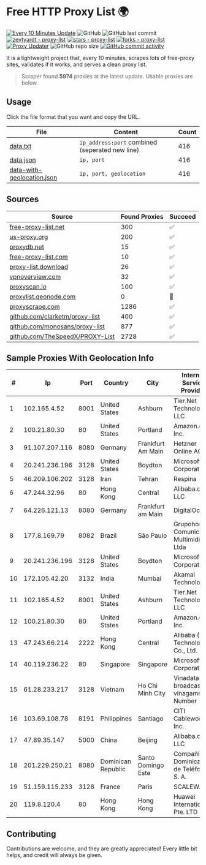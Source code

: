 
# Free HTTP Proxy List 🌍

[![Every 10 Minutes Update](https://github.com/mertguvencli/http-proxy-list/actions/workflows/main.yml/badge.svg?branch=main)](https://github.com/mertguvencli/http-proxy-list/actions/workflows/main.yml)
![GitHub](https://img.shields.io/github/license/mertguvencli/http-proxy-list)
![GitHub last commit](https://img.shields.io/github/last-commit/mertguvencli/http-proxy-list)
[![zevtyardt - proxy-list](https://img.shields.io/static/v1?label=zevtyardt&message=proxy-list&color=blue&logo=github)](https://github.com/zevtyardt/proxy-list "Go to GitHub repo")
[![stars - proxy-list](https://img.shields.io/github/stars/zevtyardt/proxy-list?style=social)](https://github.com/zevtyardt/proxy-list)
[![forks - proxy-list](https://img.shields.io/github/forks/zevtyardt/proxy-list?style=social)](https://github.com/zevtyardt/proxy-list)
[![Proxy Updater](https://github.com/zevtyardt/proxy-list/workflows/Proxy%20Updater/badge.svg)](https://github.com/zevtyardt/proxy-list/actions?query=workflow:"Proxy+Updater")
![GitHub repo size](https://img.shields.io/github/repo-size/zevtyardt/proxy-list)
[![GitHub commit activity](https://img.shields.io/github/commit-activity/m/zevtyardt/proxy-list?logo=commits)](https://github.com/zevtyardt/proxy-list/commits/main)

It is a lightweight project that, every 10 minutes, scrapes lots of free-proxy sites, validates if it works, and serves a clean proxy list.

> Scraper found **5974** proxies at the latest update. Usable proxies are below.

## Usage

Click the file format that you want and copy the URL.

|File|Content|Count|
|----|-------|-----|
|[data.txt](https://raw.githubusercontent.com/mertguvencli/http-proxy-list/main/proxy-list/data.txt)|`ip_address:port` combined (seperated new line)|416|
|[data.json](https://raw.githubusercontent.com/mertguvencli/http-proxy-list/main/proxy-list/data.json)|`ip, port`|416|
|[data-with-geolocation.json](https://raw.githubusercontent.com/mertguvencli/http-proxy-list/main/proxy-list/data-with-geolocation.json)|`ip, port, geolocation`|416|

## Sources

|Source|Found Proxies|Succeed|
|------|-------------|-------|
|[free-proxy-list.net](https://free-proxy-list.net)|300|✅|
|[us-proxy.org](https://www.us-proxy.org)|200|✅|
|[proxydb.net](http://proxydb.net)|15|✅|
|[free-proxy-list.com](https://free-proxy-list.com/?page=&port=&type%5B%5D=http&type%5B%5D=https&up_time=0&search=Search)|10|✅|
|[proxy-list.download](https://www.proxy-list.download/HTTP)|26|✅|
|[vpnoverview.com](https://vpnoverview.com/privacy/anonymous-browsing/free-proxy-servers)|32|✅|
|[proxyscan.io](https://www.proxyscan.io)|100|✅|
|[proxylist.geonode.com](https://proxylist.geonode.com/api/proxy-list?limit=300&page=1&sort_by=lastChecked&sort_type=desc&protocols=http,https)|0|🚫|
|[proxyscrape.com](https://api.proxyscrape.com/v2/?request=displayproxies&protocol=http&timeout=10000&country=all&ssl=all&anonymity=all)|1286|✅|
|[github.com/clarketm/proxy-list](https://raw.githubusercontent.com/clarketm/proxy-list/master/proxy-list-raw.txt)|400|✅|
|[github.com/monosans/proxy-list](https://raw.githubusercontent.com/monosans/proxy-list/main/proxies/http.txt)|877|✅|
|[github.com/TheSpeedX/PROXY-List](https://raw.githubusercontent.com/TheSpeedX/PROXY-List/master/http.txt)|2728|✅|


## Sample Proxies With Geolocation Info

|#|Ip|Port|Country|City|Internet Service Provider|
|-|--|----|-------|----|-------------------------|
|1|102.165.4.52|8001|United States|Ashburn|Tier.Net Technologies LLC|
|2|100.21.80.30|80|United States|Portland|Amazon.com, Inc.|
|3|91.107.207.116|8080|Germany|Frankfurt Am Main|Hetzner Online AG|
|4|20.241.236.196|3128|United States|Boydton|Microsoft Corporation|
|5|46.209.106.202|3128|Iran|Tehran|Respina|
|6|47.244.32.96|80|Hong Kong|Central|Alibaba.com LLC|
|7|64.226.121.13|8080|Germany|Frankfurt am Main|DigitalOcean|
|8|177.8.169.79|8082|Brazil|São Paulo|Grupohost Comunicacao Multimidia Ltda|
|9|20.241.236.196|3128|United States|Boydton|Microsoft Corporation|
|10|172.105.42.20|3132|India|Mumbai|Akamai Technologies|
|11|102.165.4.52|8001|United States|Ashburn|Tier.Net Technologies LLC|
|12|100.21.80.30|80|United States|Portland|Amazon.com, Inc.|
|13|47.243.66.214|2222|Hong Kong|Central|Alibaba (US) Technology Co., Ltd.|
|14|40.119.236.22|80|Singapore|Singapore|Microsoft Corporation|
|15|61.28.233.217|3128|Vietnam|Ho Chi Minh City|Vinadata broadcast via vinagame AS Number|
|16|103.69.108.78|8191|Philippines|Santiago|CITI Cableworld Inc.|
|17|47.89.35.147|5000|China|Beijing|Alibaba.com LLC|
|18|201.229.250.21|8080|Dominican Republic|Santo Domingo Este|Compañía Dominicana de Teléfonos S. A.|
|19|51.159.115.233|3128|France|Paris|SCALEWAY|
|20|119.8.120.4|80|Hong Kong|Hong Kong|Huawei International Pte. LTD|



## Contributing

Contributions are welcome, and they are greatly appreciated! Every
little bit helps, and credit will always be given.

